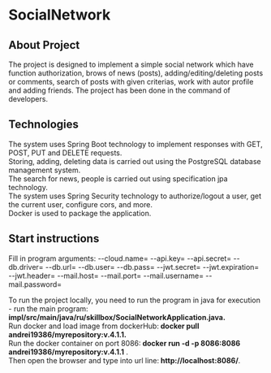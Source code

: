 # SocialNetwork
<h2>About Project</h2>
The project is designed to implement a simple social network which have function authorization, brows of news (posts), adding/editing/deleting posts or comments, search of posts with given criterias, work with autor profile and adding friends. The project has been done in the command of developers.

<h2>Technologies</h2>
The system uses Spring Boot technology to implement responses with GET, POST, PUT and DELETE requests.</br>
Storing, adding, deleting data is carried out using the PostgreSQL database management system.</br>
The search for news, people is carried out using specification jpa technology.</br>
The system uses Spring Security technology to authorize/logout a user, get the current user, configure cors, and more.</br>
Docker is used to package the application.




<h2>Start instructions</h2>
Fill in program arguments:
--cloud.name=
--api.key=
--api.secret=
--db.driver=
--db.url=
--db.user=
--db.pass=
--jwt.secret=
--jwt.expiration=
--jwt.header=
--mail.host=
--mail.port=
--mail.username=
--mail.password=

To run the project locally, you need to run the program in java for execution - run the main program:</br><b>impl/src/main/java/ru/skillbox/SocialNetworkApplication.java.</b> </br>
Run docker and load image from dockerHub:<b> docker pull andrei19386/myrepository:v.4.1.1.</b></br>
Run the docker container on port 8086:<b> docker run -d -p 8086:8086 andrei19386/myrepository:v.4.1.1</b> .</br>
Then open the browser and type into url line:<b> http://localhost:8086/</b>.</br>
